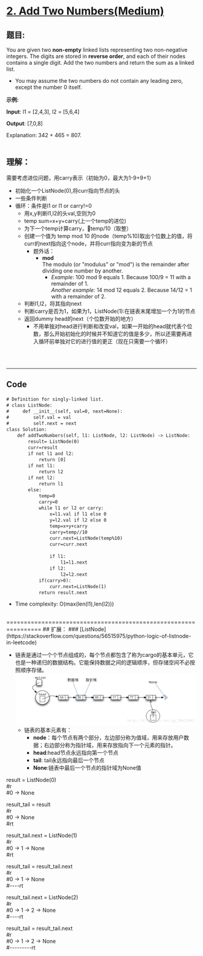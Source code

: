 # [2. Add Two Numbers(Medium)](https://leetcode-cn.com/problems/add-two-numbers)
## 题目:
You are given two **non-empty** linked lists representing two non-negative integers. The digits are stored in **reverse order**, and each of their nodes contains a single digit. Add the two numbers and return the sum as a linked list.

* You may assume the two numbers do not contain any leading zero, except the number 0 itself.


**示例:**

**Input**: l1 = [2,4,3], l2 = [5,6,4]

**Output**: [7,0,8]

Explanation: 342 + 465 = 807.
<br>
<br>

## 理解：
需要考虑进位问题，用carry表示（初始为0，最大为1-9+9+1）
* 初始化一个ListNode(0),将curr指向节点的头
* 一些条件判断
* 循环：条件是l1 or l1 or carry!=0
    * 用x,y判断l1,l2的头val,空则为0
    * temp sum=x+y+carry(上一个temp的进位)
    * 为下一个temp计算carry，temp/10（取整）
    * 创建一个值为 temp mod 10 的node（temp%10)取出个位数上的值，将curr的next指向这个node，并将curr指向变为新的节点
        * 题外话：<br>
            * **mod** <br>
            The modulo (or "modulus" or "mod") is the remainder after dividing one number by another.
                * *Example*: 100 mod 9 equals 1. Because 100/9 = 11 with a remainder of 1.<br> *Another example*: 14 mod 12 equals 2. Because 14/12 = 1 with a remainder of 2.
    * 判断l1,l2，将其指向next
    * 判断carry是否为1，如果为1，ListNode(1):在链表末尾增加一个为1的节点
    * 返回dummy head的next（个位数开始的地方）
        * 不用单独对head进行判断和改变val，如果一开始的head就代表个位数，那么开始初始化的时候并不知道它的值是多少，所以还需要再进入循环前单独对它的进行值的更正（现在只需要一个循环）
<br>
<br>

--------------------------------
## Code
```python3
# Definition for singly-linked list.
# class ListNode:
#     def __init__(self, val=0, next=None):
#         self.val = val
#         self.next = next
class Solution:
    def addTwoNumbers(self, l1: ListNode, l2: ListNode) -> ListNode:
        result= ListNode(0)
        curr=result
        if not l1 and l2:
            return [0]
        if not l1:
            return l2
        if not l2:
            return l1
        else:
            temp=0
            carry=0
            while l1 or l2 or carry:
                x=l1.val if l1 else 0
                y=l2.val if l2 else 0
                temp=x+y+carry
                carry=temp//10
                curr.next=ListNode(temp%10)
                curr=curr.next
           
                if l1:
                    l1=l1.next
                if l2:
                    l2=l2.next
            if(carry>0):
                curr.next=ListNode(1)
            return result.next
```
* Time complexity: O(max(len(l1),len(l2)))

<br>
================================================================
## 扩展：
### [ListNode](https://stackoverflow.com/questions/56515975/python-logic-of-listnode-in-leetcode)



+ 链表是通过一个个节点组成的，每个节点都包含了称为cargo的基本单元，它也是一种递归的数据结构。它能保持数据之间的逻辑顺序，但存储空间不必按照顺序存储。<br>
![s](img/linklist.png)
    - 链表的基本元素有：
        - **node**：每个节点有两个部分，左边部分称为值域，用来存放用户数据；右边部分称为指针域，用来存放指向下一个元素的指针。
        - **head**:head节点永远指向第一个节点
        - **tail**: tail永远指向最后一个节点
        - **None**:链表中最后一个节点的指针域为None值

result = ListNode(0)<br>
#r<br>
#0 -> None<br>

result_tail = result<br>
#r<br>
#0 -> None<br>
\#rt<br>

result_tail.next = ListNode(1)<br>
#r<br>
#0 -> 1 -> None<br>
\#rt<br>

result_tail = result_tail.next<br>
#r<br>
#0 -> 1 -> None<br>
\#----rt<br>

result_tail.next = ListNode(2)<br>
#r<br>
#0 -> 1 -> 2 -> None<br>
\#----rt

result_tail = result_tail.next<br>
#r<br>
#0 -> 1 -> 2 -> None<br>
\#---------rt
